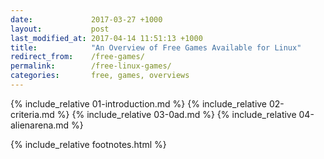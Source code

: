 ```yaml
---
date:             2017-03-27 +1000
layout:           post
last_modified_at: 2017-04-14 11:51:13 +1000
title:            "An Overview of Free Games Available for Linux"
redirect_from:    /free-games/
permalink:        /free-linux-games/
categories:       free, games, overviews
---
```


{% include_relative 01-introduction.md %}
{% include_relative 02-criteria.md %}
{% include_relative 03-0ad.md %}
{% include_relative 04-alienarena.md %}

{% include_relative footnotes.html %}
